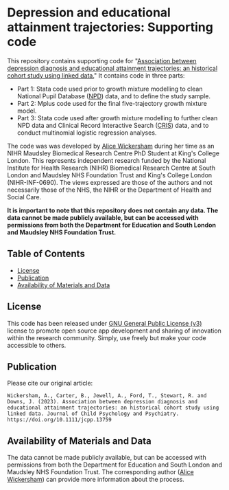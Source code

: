 
# Depression and educational attainment trajectories: Supporting code

This repository contains supporting code for "[Association between depression diagnosis and educational attainment trajectories: an historical cohort study using linked data.](http://doi.org/10.1111/jcpp.13759)" It contains code in three parts:

 - Part 1: Stata code used prior to growth mixture modelling to clean National Pupil Database ([NPD](https://find-npd-data.education.gov.uk/)) data, and to define the study sample.
 - Part 2: Mplus code used for the final five-trajectory growth mixture model.
 - Part 3: Stata code used after growth mixture modelling to further clean NPD data and Clinical Record Interactive Search ([CRIS](https://www.maudsleybrc.nihr.ac.uk/facilities/clinical-record-interactive-search-cris/)) data, and to conduct multinomial logistic regression analyses.

The code was was developed by  [Alice Wickersham](https://www.kcl.ac.uk/people/alice-wickersham) during her time as an NIHR Maudsley Biomedical Research Centre PhD Student at King's College London. This represents independent research funded by the National Institute for Health Research (NIHR) Biomedical Research Centre at South London and Maudsley NHS Foundation Trust and King's College London (NIHR-INF-0690). The views expressed are those of the authors and not necessarily those of the NHS, the NIHR or the Department of Health and Social Care. 


**It is important to note that this repository does not contain any data. The data cannot be made publicly available, but can be accessed with permissions from both the Department for Education and South London and Maudsley NHS Foundation Trust.** 

## Table of Contents

- [License](#license)
- [Publication](#publication)
- [Availability of Materials and Data](#availability-of-materials-and-data)


## License

This code has been released under [GNU General Public License (v3)](https://www.gnu.org/licenses/gpl-3.0.en.html) license to promote open source app development and sharing of innovation within the research community. Simply, use freely but make your code accessible to others.

## Publication

Please cite our original article:

```
Wickersham, A., Carter, B., Jewell, A., Ford, T., Stewart, R. and Downs, J. (2023). Association between depression diagnosis and educational attainment trajectories: an historical cohort study using linked data. Journal of Child Psychology and Psychiatry. https://doi.org/10.1111/jcpp.13759
```


## Availability of Materials and Data

The data cannot be made publicly available, but can be accessed with permissions from both the Department for Education and South London and Maudsley NHS Foundation Trust. The corresponding author ([Alice Wickersham](mailto:alice.wickersham@kcl.ac.uk)) can provide more information about the process.

